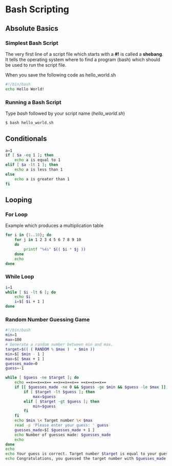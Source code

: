 # Bash Scripting

## Absolute Basics

### Simplest Bash Script
The very first line of a script file which starts with a **#!** is called a **shebang**. It tells the operating system where to find a program (bash) which should be used to run the script file. 

When you save the following code as hello_world.sh
```bash
#!/bin/bash
echo Hello World!

```

### Running a Bash Script
Type *bash* followed by your script name (*hello_world.sh*)

```bash
$ bash hello_world.sh
```

## Conditionals

```bash
a=1
if [ $a -eq 1 ]; then
    echo a is equal to 1
elif [ $a -lt 1 ]; then
    echo a is less than 1
else
    echo a is greater than 1
fi
```

## Looping

### For Loop

Example which produces a multiplication table

```bash
for i in {1..10}; do
    for j in 1 2 3 4 5 6 7 8 9 10
    do
        printf "%4s" $(( $i * $j )) 
    done
    echo
done
```

### While Loop

```bash
i=1
while [ $i -lt 6 ]; do
    echo $i
    i=$[ $i + 1 ]
done
```

### Random Number Guessing Game
```bash
#!/bin/bash
min=1
max=100
# Generate a random number between min and max.
target=$(( ( RANDOM % $max )  + $min ))
min=$[ $min - 1 ]
max=$[ $max + 1 ]
guesses_made=0
guess=-1

while [ $guess -ne $target ]; do
    echo ==x==x==x== ==x==x==x== ==x==x==x==
    if [[ $guesses_made -ne 0 && $guess -ge $min && $guess -le $max ]]; then
        if [ $target -lt $guess ]; then
            max=$guess
        elif [ $target -gt $guess ]; then
            min=$guess
        fi
    fi
    echo $min \< Target number \< $max
    read -p 'Please enter your guess: ' guess
    guesses_made=$[ $guesses_made + 1 ]
    echo Number of guesses made: $guesses_made
    echo
done
echo
echo Your guess is correct. Target number $target is equal to your guess $guess.
echo Congratulations, you guessed the target number with $guesses_made guesses.
```